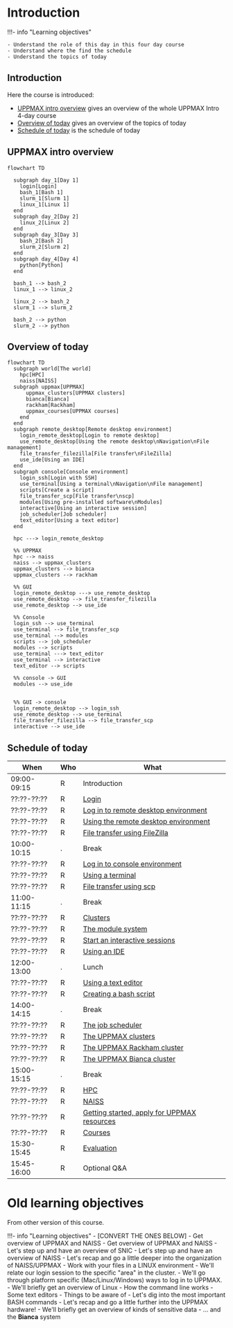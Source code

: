 # Introduction

!!!- info "Learning objectives"

    - Understand the role of this day in this four day course
    - Understand where the find the schedule
    - Understand the topics of today

## Introduction

Here the course is introduced:

- [UPPMAX intro overview](#uppmax-intro-overview)
  gives an overview of the whole UPPMAX Intro 4-day course
- [Overview of today](#overview-of-today)
  gives an overview of the topics of today
- [Schedule of today](#schedule-of-today)
  is the schedule of today

## UPPMAX intro overview

```mermaid
flowchart TD

  subgraph day_1[Day 1]
    login[Login]
    bash_1[Bash 1]
    slurm_1[Slurm 1]
    linux_1[Linux 1]
  end
  subgraph day_2[Day 2]
    linux_2[Linux 2]
  end
  subgraph day_3[Day 3]
    bash_2[Bash 2]
    slurm_2[Slurm 2]
  end
  subgraph day_4[Day 4]
    python[Python]
  end

  bash_1 --> bash_2
  linux_1 --> linux_2  

  linux_2 --> bash_2
  slurm_1 --> slurm_2

  bash_2 --> python
  slurm_2 --> python
```

## Overview of today

```mermaid
flowchart TD
  subgraph world[The world]
    hpc[HPC]
    naiss[NAISS]
  subgraph uppmax[UPPMAX]
      uppmax_clusters[UPPMAX clusters]
      bianca[Bianca]
      rackham[Rackham]
      uppmax_courses[UPPMAX courses]
    end
  end
  subgraph remote_desktop[Remote desktop environment]
    login_remote_desktop[Login to remote desktop]
    use_remote_desktop[Using the remote desktop\nNavigation\nFile management]
    file_transfer_filezilla[File transfer\nFileZilla]
    use_ide[Using an IDE]
  end
  subgraph console[Console environment]
    login_ssh[Login with SSH]
    use_terminal[Using a terminal\nNavigation\nFile management]
    scripts[Create a script]
    file_transfer_scp[File transfer\nscp]
    modules[Using pre-installed software\nModules]
    interactive[Using an interactive session]
    job_scheduler[Job scheduler]
    text_editor[Using a text editor]
  end

  hpc ---> login_remote_desktop

  %% UPPMAX
  hpc --> naiss
  naiss --> uppmax_clusters
  uppmax_clusters --> bianca
  uppmax_clusters --> rackham

  %% GUI
  login_remote_desktop ---> use_remote_desktop
  use_remote_desktop --> file_transfer_filezilla
  use_remote_desktop --> use_ide

  %% Console
  login_ssh --> use_terminal
  use_terminal --> file_transfer_scp
  use_terminal --> modules
  scripts --> job_scheduler
  modules --> scripts
  use_terminal ---> text_editor
  use_terminal --> interactive
  text_editor --> scripts

  %% console -> GUI
  modules --> use_ide
  

  %% GUI -> console
  login_remote_desktop --> login_ssh
  use_remote_desktop --> use_terminal
  file_transfer_filezilla --> file_transfer_scp  
  interactive --> use_ide
```

## Schedule of today

When       |Who|What
-----------|---|-----------------
09:00-09:15|R  |Introduction
??:??-??:??|R  |[Login](login.md)
??:??-??:??|R  |[Log in to remote desktop environment](login_remote_desktop.md)
??:??-??:??|R  |[Using the remote desktop environment](use_remote_desktop.md)
??:??-??:??|R  |[File transfer using FileZilla](file_transfer_using_filezilla.md)
10:00-10:15|.  |Break
??:??-??:??|R  |[Log in to console environment](login_console.md)
??:??-??:??|R  |[Using a terminal](use_terminal.md)
??:??-??:??|R  |[File transfer using scp](file_transfer_using_scp.md)
11:00-11:15|.  |Break
??:??-??:??|R  |[Clusters](clusters.md)
??:??-??:??|R  |[The module system](modules.md)
??:??-??:??|R  |[Start an interactive sessions](start_interactive_session.md)
??:??-??:??|R  |[Using an IDE](ide.md)
12:00-13:00|.  |Lunch
??:??-??:??|R  |[Using a text editor](text_editor.md)
??:??-??:??|R  |[Creating a bash script](scripts.md)
14:00-14:15|.  |Break
??:??-??:??|R  |[The job scheduler](slurm.md)
??:??-??:??|R  |[The UPPMAX clusters](uppmax_clusters.md)
??:??-??:??|R  |[The UPPMAX Rackham cluster](rackham.md)
??:??-??:??|R  |[The UPPMAX Bianca cluster](bianca.md)
15:00-15:15|.  |Break
??:??-??:??|R  |[HPC](hpc.md)
??:??-??:??|R  |[NAISS](naiss.md)
??:??-??:??|R  |[Getting started, apply for UPPMAX resources](getting_started.md)
??:??-??:??|R  |[Courses](courses.md)
15:30-15:45|R  |[Evaluation](evaluation.md)
15:45-16:00|R  |Optional Q&A


# Old learning objectives

From other version of this course.

!!!- info "Learning objectives"
    - [CONVERT THE ONES BELOW]
    - Get overview of UPPMAX and NAISS
    - Get overview of UPPMAX and NAISS
    - Let's step up and have an overview of SNIC
    - Let's step up and have an overview of NAISS
    - Let's recap and go a little deeper into the organization of NAISS/UPPMAX
    - Work with your files in a LINUX environment
    - We'll relate our login session to the specific "area" in the cluster.
    - We'll go through platform specific (Mac/Linux/Windows) ways to log in to UPPMAX.
    - We'll briefly get an overview of Linux
      - How the command line works
      - Some text editors
      - Things to be aware of
    - Let's dig into the most important BASH commands
    - Let's recap and go a little further into the UPPMAX hardware!
    - We'll briefly get an overview of kinds of sensitive data
    - ... and the **Bianca** system
